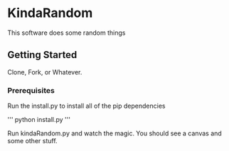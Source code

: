 # KindaRandom

This software does some random things

## Getting Started

Clone, Fork, or Whatever.

### Prerequisites

Run the install.py to install all of the pip dependencies 

'''
python install.py
'''

Run kindaRandom.py and watch the magic. You should see a canvas and some other stuff.

